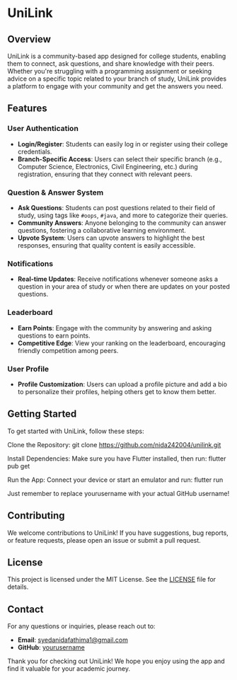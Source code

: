 # UniLink

## Overview

UniLink is a community-based app designed for college students, enabling them to connect, ask questions, and share knowledge with their peers. Whether you're struggling with a programming assignment or seeking advice on a specific topic related to your branch of study, UniLink provides a platform to engage with your community and get the answers you need.

## Features

### User Authentication
- **Login/Register**: Students can easily log in or register using their college credentials.
- **Branch-Specific Access**: Users can select their specific branch (e.g., Computer Science, Electronics, Civil Engineering, etc.) during registration, ensuring that they connect with relevant peers.

### Question & Answer System
- **Ask Questions**: Students can post questions related to their field of study, using tags like `#oops`, `#java`, and more to categorize their queries.
- **Community Answers**: Anyone belonging to the community can answer questions, fostering a collaborative learning environment.
- **Upvote System**: Users can upvote answers to highlight the best responses, ensuring that quality content is easily accessible.

### Notifications
- **Real-time Updates**: Receive notifications whenever someone asks a question in your area of study or when there are updates on your posted questions.

### Leaderboard
- **Earn Points**: Engage with the community by answering and asking questions to earn points.
- **Competitive Edge**: View your ranking on the leaderboard, encouraging friendly competition among peers.

### User Profile
- **Profile Customization**: Users can upload a profile picture and add a bio to personalize their profiles, helping others get to know them better.

## Getting Started

To get started with UniLink, follow these steps:

Clone the Repository:
  git clone https://github.com/nida242004/unilink.git

Install Dependencies: Make sure you have Flutter installed, then run:
  flutter pub get

Run the App: Connect your device or start an emulator and run:
  flutter run

Just remember to replace yourusername with your actual GitHub username!

## Contributing

We welcome contributions to UniLink! If you have suggestions, bug reports, or feature requests, please open an issue or submit a pull request.

## License

This project is licensed under the MIT License. See the [LICENSE](LICENSE.txt) file for details.

## Contact

For any questions or inquiries, please reach out to:
- **Email**: syedanidafathima1@gmail.com
- **GitHub**: [yourusername](https://github.com/nida242004)

Thank you for checking out UniLink! We hope you enjoy using the app and find it valuable for your academic journey.

